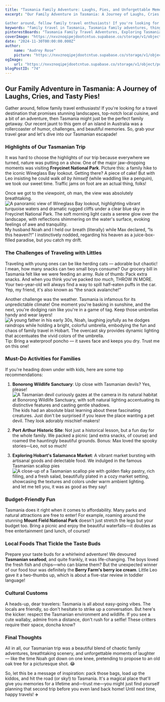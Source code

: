 ```yaml
---
title: "Tasmania Family Adventure: Laughs, Pies, and Unforgettable Memories Await!"
excerpt: "Our Family Adventure in Tasmania: A Journey of Laughs, Cries, and Tasty Pies!

Gather around, fellow family travel enthusiasts! If you're looking for a travel destination that promises stunning"
keywords: "family travel in Tasmania, Tasmania family adventures, things to do with kids in Tasmania, Tasmanian travel tips, family-friendly attractions Tasmania, Freycinet National Park for families, Bonorong Wildlife Sanctuary, Port Arthur Historic Site family activities, Salamanca Market Tasmania, Tasmanian seafood experiences, kid-friendly hiking in Tasmania, best family picnic spots in Tasmania, budget travel Tasmania, unique foods in Tasmania, traveling with toddlers in Tasmania, tips for visiting Tasmania with kids, exploring nature with children in Tasmania, family-friendly accommodations Tasmania, local customs in Tasmania, outdoor activities for families Tasmania"
pinterestBoards: "Tasmania Family Travel Adventures, Exploring Tasmania with Kids, Family Travel Inspiration, Adventure and Travel Tips"
coverImage: "https://nxvznoqipejdootcntuo.supabase.co/storage/v1/object/public/travel-blog-images/image_74_0.png"
date: "2024-11-30T00:00:00.000Z"
author:
    name: "Audrey Rose"
    picture: "https://nxvznoqipejdootcntuo.supabase.co/storage/v1/object/public/character-reference/audrey_avatar_square.png?t=2024-12-21T13%3A26%3A30.307Z"
ogImage:
    url: "https://nxvznoqipejdootcntuo.supabase.co/storage/v1/object/public/travel-blog-images/image_74_0.png"
blogPostID: "74"
---
```

    

## Our Family Adventure in Tasmania: A Journey of Laughs, Cries, and Tasty Pies!

Gather around, fellow family travel enthusiasts! If you're looking for a travel destination that promises stunning landscapes, top-notch local cuisine, and a bit of an adventure, then Tasmania might just be the perfect family getaway. Our recent jaunt to this gem of an island in Australia was a rollercoaster of humor, challenges, and beautiful memories. So, grab your travel gear and let's dive into our Tasmanian escapade!

### Highlights of Our Tasmanian Trip

It was hard to choose the highlights of our trip because everywhere we turned, nature was putting on a show. One of the major jaw-dropping moments was visiting **Freycinet National Park**. Picture this: a family hike to the iconic Wineglass Bay lookout. Getting there? A piece of cake! But with Leo insisting he could walk *all by himself* (while waddling like a penguin), we took our sweet time. Traffic jams on foot are an actual thing, folks! 

Once we got to the viewpoint, oh man, the view was absolutely breathtaking. ![A panoramic view of Wineglass Bay lookout, highlighting vibrant turquoise waters and dramatic rugged cliffs under a clear blue sky in Freycinet National Park. The soft morning light casts a serene glow over the landscape, with reflections shimmering on the water's surface, evoking feelings of awe and tranquility.](https://nxvznoqipejdootcntuo.supabase.co/storage/v1/object/public/travel-blog-images/image_74_0.png) My husband Noah and I held our breath (literally) while Max declared, “Is this heaven?!”  I instinctively nodded, regarding his heaven as a juice-box-filled paradise, but you catch my drift.

### The Challenges of Traveling with Littles

Traveling with young ones can be like herding cats — adorable but chaotic! I mean, how many snacks can two small boys consume? Our grocery bill in Tasmania felt like we were feeding an army. Rule of thumb: Pack extra snacks. And when you think you've packed *too much*, THROW IN MORE. Your two-year-old will always find a way to spill half-eaten puffs in the car. Yep, my friend, it's also known as “the snack avalanche!”

Another challenge was the weather. Tasmania is infamous for its unpredictable climate! One moment you're basking in sunshine, and the next, you're dodging rain like you're in a game of tag. Keep those umbrellas handy and wear layers! ![A young father in his early 30s, Noah, laughing joyfully as he dodges raindrops while holding a bright, colorful umbrella, embodying the fun and chaos of family travel in Hobart. The overcast sky provides dynamic lighting that accentuates the vivid colors of the umbrella.](https://nxvznoqipejdootcntuo.supabase.co/storage/v1/object/public/travel-blog-images/image_74_1.png) Tip: Bring a waterproof poncho — it saves face and keeps you dry. Trust me on this one!

### Must-Do Activities for Families

If you're heading down under with kids, here are some top recommendations:

1. **Bonorong Wildlife Sanctuary**: Up close with Tasmanian devils? Yes, please! ![A Tasmanian devil curiously gazes at the camera in its natural habitat at Bonorong Wildlife Sanctuary, with soft natural lighting accentuating its distinctive features and casting gentle shadows.](https://nxvznoqipejdootcntuo.supabase.co/storage/v1/object/public/travel-blog-images/image_74_3.png) The kids had an absolute blast learning about these fascinating creatures. Just don't be surprised if you leave the place wanting a pet devil. They look adorably mischief-makers!

2. **Port Arthur Historic Site**: Not just a historical lesson, but a fun day for the whole family. We packed a picnic (and extra snacks, of course) and roamed the hauntingly beautiful grounds. Bonus: Max loved the spooky stories—Leo, not so much!

3. **Exploring Hobart's Salamanca Market**: A vibrant market bursting with artisanal goods and delectable food. We indulged in the famous Tasmanian scallop pies ![A close-up of a Tasmanian scallop pie with golden flaky pastry, rich filling, and a fresh salad, beautifully plated in a cozy market setting, showcasing the textures and colors under warm ambient lighting.](https://nxvznoqipejdootcntuo.supabase.co/storage/v1/object/public/travel-blog-images/image_74_2.png) and let me tell you, it was as good as they say!

### Budget-Friendly Fun

Tasmania does it right when it comes to affordability. Many parks and natural attractions are free to enter! For example, roaming around the stunning **Mount Field National Park** doesn't just stretch the legs but your budget too. Bring a picnic and enjoy the beautiful waterfalls—it doubles as free entertainment (and lunch, of course)!

### Local Foods That Tickle the Taste Buds

Prepare your taste buds for a whirlwind adventure! We devoured **Tasmanian seafood**, and quite frankly, it was life-changing. The boys loved the fresh fish and chips—who can blame them? But the unexpected winner of our food tour was definitely the **Berry Farm's berry ice cream**. Little Leo gave it a two-thumbs up, which is about a five-star review in toddler language!

### Cultural Customs

A heads-up, dear travelers: Tasmania is all about easy-going vibes. The locals are friendly, so don't hesitate to strike up a conversation. But here's the kicker: respect the Tasmanian environment and wildlife. If you see a cute wallaby, admire from a distance, don't rush for a selfie! These critters require their space, doncha know? 

### Final Thoughts

All in all, our Tasmanian trip was a beautiful blend of chaotic family adventures, breathtaking scenery, and unforgettable moments of laughter — like the time Noah got down on one knee, pretending to propose to an old oak tree for a picturesque shot. 😂 

So, let this be a message of inspiration: pack those bags, load up the kiddos, and hit the road (or sky!) to Tasmania. It's a magical place that'll give you memories for a lifetime and—trust me—you might just find yourself planning that second trip before you even land back home! Until next time, happy travels! ✈️